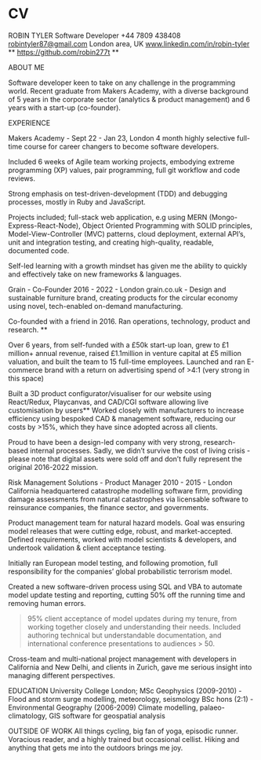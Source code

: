 # CV

ROBIN TYLER
Software Developer
+44 7809 438408
robintyler87@gmail.com
London area, UK
www.linkedin.com/in/robin-tyler **
https://github.com/robin277t **

ABOUT ME

Software developer keen to take on any challenge in the programming world. Recent graduate from Makers Academy, with a diverse background of 5 years in the corporate sector (analytics & product management) and 6 years with a start-up (co-founder).


EXPERIENCE

Makers Academy - Sept 22 - Jan 23, London
4 month highly selective full-time course for career changers to become software developers.

Included 6 weeks of Agile team working projects, embodying extreme programming (XP) values, pair programming, full git workflow and code reviews.

Strong emphasis on test-driven-development (TDD) and debugging processes, mostly in Ruby and JavaScript.

Projects included; full-stack web application, e.g using MERN (Mongo-Express-React-Node), Object Oriented Programming with SOLID principles, Model-View-Controller (MVC) patterns, cloud deployment, external API’s, unit and integration testing, and creating high-quality, readable, documented code.

Self-led learning with a growth mindset has given me the ability to quickly and effectively take on new frameworks & languages.


Grain - Co-Founder 2016 - 2022 - London
grain.co.uk - Design and sustainable furniture brand, creating products for the circular economy using novel, tech-enabled on-demand manufacturing.

Co-founded with a friend in 2016. Ran operations, technology, product and research. **

Over 6 years, from self-funded with a £50k start-up loan, grew to £1 million+ annual revenue, raised £1.1million in venture capital at £5 million valuation, and built the team to 15 full-time employees. Launched and ran E-commerce brand with a return on advertising spend of >4:1 (very strong in this space)

Built a 3D product configurator/visualiser for our website using React/Redux, Playcanvas, and CAD/CGI software allowing live customisation by users**
Worked closely with manufacturers to increase efficiency using bespoked CAD & management software, reducing our costs by >15%, which they have since adopted across all clients.

Proud to have been a design-led company with very strong, research-based internal processes. Sadly, we didn’t survive the cost of living crisis - please note that digital assets were sold off and don’t fully represent the original 2016-2022 mission.

Risk Management Solutions - Product Manager 2010 - 2015 - London
California headquartered catastrophe modelling software firm, providing damage assessments from natural catastrophes via licensable software to reinsurance companies, the finance sector, and governments.

Product management team for natural hazard models. Goal was ensuring model releases that were cutting edge, robust, and market-accepted.  Defined requirements, worked with model scientists & developers, and undertook validation & client acceptance testing.

Initially ran European model testing, and following promotion, full responsibility for the companies’ global probabilistic terrorism model.

Created a new software-driven process using SQL and VBA to automate model update testing and reporting, cutting 50% off the running time and removing human errors. 

>95% client acceptance of model updates during my tenure, from working together closely and understanding their needs. Included authoring technical but understandable documentation, and international conference presentations to audiences > 50.

Cross-team and multi-national project management with developers in California and New Delhi, and clients in Zurich, gave me serious insight into managing different perspectives. 


EDUCATION
University College London;
MSc Geophysics (2009-2010) - Flood and storm surge modelling, meteorology, seismology
BSc hons (2:1) - Environmental Geography (2006-2009) Climate modelling, palaeo-climatology, GIS software for geospatial analysis 

OUTSIDE OF WORK 
All things cycling, big fan of yoga, episodic runner. Voracious reader, and a highly trained but occasional cellist. Hiking and anything that gets me into the outdoors brings me joy.

